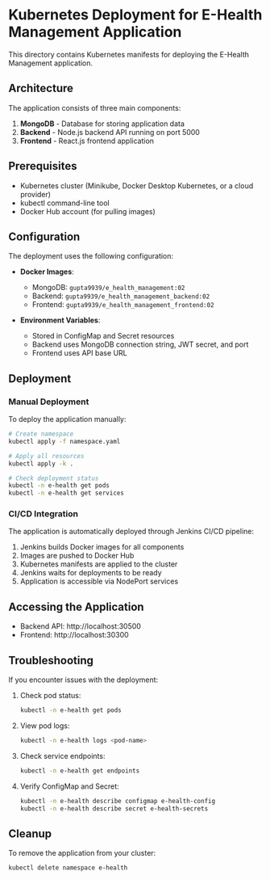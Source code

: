 # Kubernetes Deployment for E-Health Management Application

This directory contains Kubernetes manifests for deploying the E-Health Management application.

## Architecture

The application consists of three main components:

1. **MongoDB** - Database for storing application data
2. **Backend** - Node.js backend API running on port 5000
3. **Frontend** - React.js frontend application

## Prerequisites

- Kubernetes cluster (Minikube, Docker Desktop Kubernetes, or a cloud provider)
- kubectl command-line tool
- Docker Hub account (for pulling images)

## Configuration

The deployment uses the following configuration:

- **Docker Images**:
  - MongoDB: `gupta9939/e_health_management:02`
  - Backend: `gupta9939/e_health_management_backend:02`
  - Frontend: `gupta9939/e_health_management_frontend:02`

- **Environment Variables**:
  - Stored in ConfigMap and Secret resources
  - Backend uses MongoDB connection string, JWT secret, and port
  - Frontend uses API base URL

## Deployment

### Manual Deployment

To deploy the application manually:

```bash
# Create namespace
kubectl apply -f namespace.yaml

# Apply all resources
kubectl apply -k .

# Check deployment status
kubectl -n e-health get pods
kubectl -n e-health get services
```

### CI/CD Integration

The application is automatically deployed through Jenkins CI/CD pipeline:

1. Jenkins builds Docker images for all components
2. Images are pushed to Docker Hub
3. Kubernetes manifests are applied to the cluster
4. Jenkins waits for deployments to be ready
5. Application is accessible via NodePort services

## Accessing the Application

- Backend API: http://localhost:30500
- Frontend: http://localhost:30300

## Troubleshooting

If you encounter issues with the deployment:

1. Check pod status:
   ```bash
   kubectl -n e-health get pods
   ```

2. View pod logs:
   ```bash
   kubectl -n e-health logs <pod-name>
   ```

3. Check service endpoints:
   ```bash
   kubectl -n e-health get endpoints
   ```

4. Verify ConfigMap and Secret:
   ```bash
   kubectl -n e-health describe configmap e-health-config
   kubectl -n e-health describe secret e-health-secrets
   ```

## Cleanup

To remove the application from your cluster:

```bash
kubectl delete namespace e-health
```
